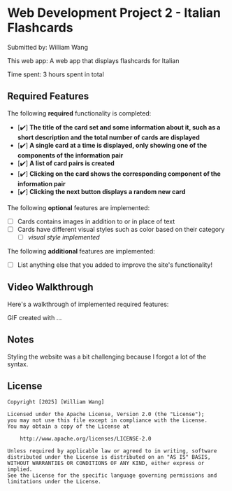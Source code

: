 # Web Development Project 2 - Italian Flashcards

Submitted by: William Wang

This web app: A web app that displays flashcards for Italian

Time spent: 3 hours spent in total

## Required Features

The following **required** functionality is completed:

- [✔️] **The title of the card set and some information about it, such as a short description and the total number of cards are displayed**
- [✔️] **A single card at a time is displayed, only showing one of the components of the information pair**
- [✔️] **A list of card pairs is created**
- [✔️] **Clicking on the card shows the corresponding component of the information pair**
- [✔️] **Clicking the next button displays a random new card**

The following **optional** features are implemented:

- [ ] Cards contains images in addition to or in place of text
- [ ] Cards have different visual styles such as color based on their category
  - [ ] *visual style implemented*

The following **additional** features are implemented:

* [ ] List anything else that you added to improve the site's functionality!

## Video Walkthrough

Here's a walkthrough of implemented required features:

<a src='https://www.loom.com/share/1a94517ac595498e963ad9f332b21a5d' />

<!-- Replace this with whatever GIF tool you used! -->
GIF created with ...  
<!-- Recommended tools:
[Kap](https://getkap.co/) for macOS
[ScreenToGif](https://www.screentogif.com/) for Windows
[peek](https://github.com/phw/peek) for Linux. -->

## Notes

Styling the website was a bit challenging because I forgot a lot of the syntax. 

## License

    Copyright [2025] [William Wang]

    Licensed under the Apache License, Version 2.0 (the "License");
    you may not use this file except in compliance with the License.
    You may obtain a copy of the License at

        http://www.apache.org/licenses/LICENSE-2.0

    Unless required by applicable law or agreed to in writing, software
    distributed under the License is distributed on an "AS IS" BASIS,
    WITHOUT WARRANTIES OR CONDITIONS OF ANY KIND, either express or implied.
    See the License for the specific language governing permissions and
    limitations under the License.
